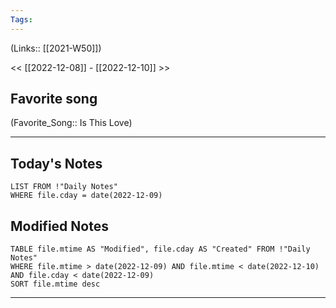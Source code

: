 ```yaml
---
Tags:
---
```

(Links:: [[2021-W50]])

<< [[2022-12-08]] - [[2022-12-10]] >>
## Favorite song
(Favorite_Song:: Is This Love)
___
## Today's Notes
```dataview
LIST FROM !"Daily Notes"
WHERE file.cday = date(2022-12-09)
```
## Modified Notes
```dataview
TABLE file.mtime AS "Modified", file.cday AS "Created" FROM !"Daily Notes" 
WHERE file.mtime > date(2022-12-09) AND file.mtime < date(2022-12-10) AND file.cday < date(2022-12-09)
SORT file.mtime desc
```
___
